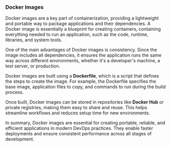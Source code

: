 ### Docker Images  

Docker images are a key part of containerization, providing a lightweight and portable way to package applications and their dependencies. A Docker image is essentially a blueprint for creating containers, containing everything needed to run an application, such as the code, runtime, libraries, and system tools.  

One of the main advantages of Docker images is consistency. Since the image includes all dependencies, it ensures the application runs the same way across different environments, whether it's a developer's machine, a test server, or production.  

Docker images are built using a **Dockerfile**, which is a script that defines the steps to create the image. For example, the Dockerfile specifies the base image, application files to copy, and commands to run during the build process.  

Once built, Docker images can be stored in repositories like **Docker Hub** or private registries, making them easy to share and reuse. This helps streamline workflows and reduces setup time for new environments.  

In summary, Docker images are essential for creating portable, reliable, and efficient applications in modern DevOps practices. They enable faster deployments and ensure consistent performance across all stages of development.